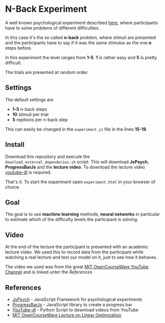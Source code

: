 # N-Back Experiment

A well known psychological experiment described [here](https://en.wikipedia.org/wiki/N-back), where participants have to solve problems of different difficulties.

In this case it's the so called **n-back** problem, where *stimuli* are presented and the participants have to say if it was the same stimulus as the one **n** steps before.

In this experiment the level ranges from **1-5**. **1** is rather easy and **5** is pretty difficult.

The trials are presented at random order.
## Settings

The default settings are

* **1-5** n-back steps
* **10** stimuli per trial
* **5** repitions per n-back step

This can easily be changed in the `experiment.js` file in the lines **15-19**.

## Install

Download this repository and execute the `download_external_dependecies.sh` script. This will download **JsPsych**, **ProgressBarJs** and the **lecture video**. To download the lecture video [youtube-dl](https://github.com/ytdl-org/youtube-dl/) is required.

That's it. To start the experiment open `experiment.html` in your browser of choice.

## Goal

The goal is to use **machine learning** methods, **neural networks** in particular to estimate which of the difficulty levels the participant is solving.

## Video

At the end of the lecture the participant is presented with an academic lecture video. We used this to record data from the participant while watching a real lecture and test our model on it, just to see how it behaves.

The video we used was from the great [MIT OpenCourseWare YouTube Channel](https://www.youtube.com/user/MIT/videos) and is linked unter the *References*

## References

* [JsPsych](https://www.jspsych.org) - JavaScript Framework for psychological experiments
* [ProgressBarJs](https://progressbarjs.readthedocs.io/en/latest/) - JavaScript library to create a progress bar
* [YouTube-dl](https://github.com/ytdl-org/youtube-dl/) - Python Script to download videos from YouTube
* [MIT OpenCourseWare Lecture on Linear Optimization](https://www.youtube.com/watch?v=aDdkt8rRWGs)
